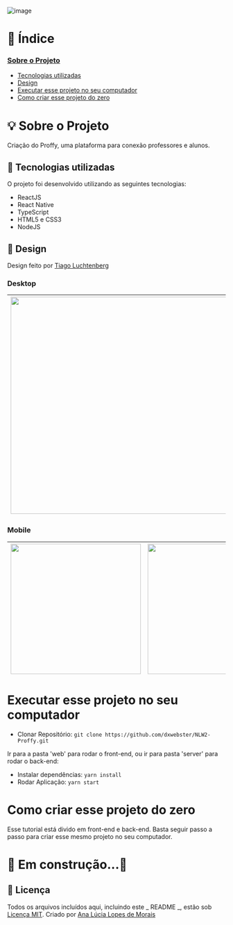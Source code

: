
  ![image](https://user-images.githubusercontent.com/54561217/89537467-c6b25700-d7cf-11ea-9a6e-ac5e0d3e00ef.png)

# 📑 Índice

### [Sobre o Projeto](#-sobre-o-projeto)

- [Tecnologias utilizadas](#-tecnologias-utilizadas)
- [Design](#-design)
- [Executar esse projeto no seu computador](#Executar-esse-projeto-no-seu-computador)
- [Como criar esse projeto do zero](#Como-criar-esse-projeto-do-zero)

# 💡 Sobre o Projeto

Criação do Proffy, uma plataforma para conexão professores e alunos.

## 🚀 Tecnologias utilizadas

O projeto foi desenvolvido utilizando as seguintes tecnologias:

- ReactJS
- React Native
- TypeScript
- HTML5 e CSS3
- NodeJS

## 🎨 Design

Design feito por [Tiago Luchtenberg](https://www.instagram.com/tiagoluchtenberg/)

### Desktop

| <img src="./readme/preview-web.png" width=500 /> | <img src="./readme/Formulário.png" width=500 /> |
| ------------------------------------------------ | ----------------------------------------------- |


### Mobile

| <img src="./readme/preview-mobile.png" width=300 /> | <img src="./readme/Home-mobile.png" width=300 /> |
| --------------------------------------------------- | ------------------------------------------------ |


# Executar esse projeto no seu computador

- Clonar Repositório: `git clone https://github.com/dxwebster/NLW2-Proffy.git`

Ir para a pasta 'web' para rodar o front-end, ou ir para pasta 'server' para rodar o back-end:

- Instalar dependências: `yarn install`
- Rodar Aplicação: `yarn start`

# Como criar esse projeto do zero

Esse tutorial está divido em front-end e back-end. Basta seguir passo a passo para criar esse mesmo projeto no seu computador.

# 🚧 Em construção...🚧

## 📕 Licença

Todos os arquivos incluídos aqui, incluindo este _ README _, estão sob [Licença MIT](./LICENSE).
Criado por [Ana Lúcia Lopes de Morais](https://github.com/dxwebster)
